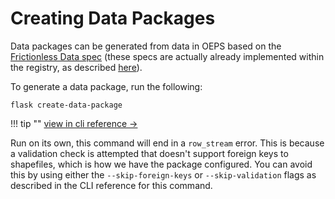 # Creating Data Packages

Data packages can be generated from data in OEPS based on the [Frictionless Data spec](https://https://specs.frictionlessdata.io) (these specs are actually already implemented within the registry, as described [here](../registry/index.md)).

To generate a data package, run the following:

```
flask create-data-package
```

!!! tip ""
    [view in cli reference &rarr;](../reference/cli/create-data-package.md)

Run on its own, this command will end in a `row_stream` error. This is because a validation check is attempted that doesn't support foreign keys to shapefiles, which is how we have the package configured. You can avoid this by using either the `--skip-foreign-keys` or `--skip-validation` flags as described in the CLI reference for this command.

